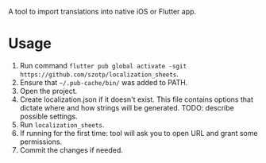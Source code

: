 A tool to import translations into native iOS or Flutter app.

# Usage

1. Run command `flutter pub global activate -sgit https://github.com/szotp/localization_sheets`.
2. Ensure that `~/.pub-cache/bin/` was added to PATH.
2. Open the project. 
4. Create localization.json if it doesn't exist. This file contains options that dictate where and how strings will be generated. TODO: describe possible settings.
3. Run `localization_sheets`.
4. If running for the first time: tool will ask you to open URL and grant some permissions.
5. Commit the changes if needed.
